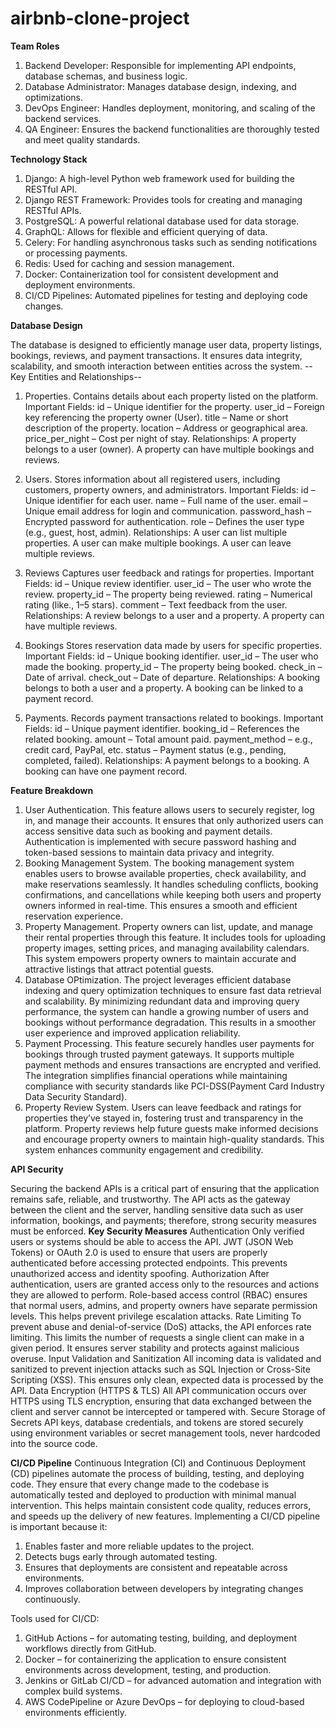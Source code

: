 # airbnb-clone-project

**Team Roles**
1. Backend Developer: Responsible for implementing API endpoints, database schemas, and business logic.
2. Database Administrator: Manages database design, indexing, and optimizations.
3. DevOps Engineer: Handles deployment, monitoring, and scaling of the backend services.
4. QA Engineer: Ensures the backend functionalities are thoroughly tested and meet quality standards.

**Technology Stack**
1. Django: A high-level Python web framework used for building the RESTful API.
2. Django REST Framework: Provides tools for creating and managing RESTful APIs.
3. PostgreSQL: A powerful relational database used for data storage.
4. GraphQL: Allows for flexible and efficient querying of data.
5. Celery: For handling asynchronous tasks such as sending notifications or processing payments.
6. Redis: Used for caching and session management.
7. Docker: Containerization tool for consistent development and deployment environments.
8. CI/CD Pipelines: Automated pipelines for testing and deploying code changes.

**Database Design**

The database is designed to efficiently manage user data, property listings, bookings, reviews, and payment transactions. It ensures data integrity, scalability, and smooth interaction between entities across the system.
--Key Entities and Relationships--
1. Properties.
Contains details about each property listed on the platform.
Important Fields:
id – Unique identifier for the property.
user_id – Foreign key referencing the property owner (User).
title – Name or short description of the property.
location – Address or geographical area.
price_per_night – Cost per night of stay.
Relationships:
A property belongs to a user (owner).
A property can have multiple bookings and reviews.

2. Users.
Stores information about all registered users, including customers, property owners, and administrators.
Important Fields:
id – Unique identifier for each user.
name – Full name of the user.
email – Unique email address for login and communication.
password_hash – Encrypted password for authentication.
role – Defines the user type (e.g., guest, host, admin).
Relationships:
A user can list multiple properties.
A user can make multiple bookings.
A user can leave multiple reviews.

3. Reviews
Captures user feedback and ratings for properties.
Important Fields:
id – Unique review identifier.
user_id – The user who wrote the review.
property_id – The property being reviewed.
rating – Numerical rating (like., 1–5 stars).
comment – Text feedback from the user.
Relationships:
A review belongs to a user and a property.
A property can have multiple reviews.

4. Bookings
Stores reservation data made by users for specific properties.
Important Fields:
id – Unique booking identifier.
user_id – The user who made the booking.
property_id – The property being booked.
check_in – Date of arrival.
check_out – Date of departure.
Relationships:
A booking belongs to both a user and a property.
A booking can be linked to a payment record.

5. Payments.
Records payment transactions related to bookings.
Important Fields:
id – Unique payment identifier.
booking_id – References the related booking.
amount – Total amount paid.
payment_method – e.g., credit card, PayPal, etc.
status – Payment status (e.g., pending, completed, failed).
Relationships:
A payment belongs to a booking.
A booking can have one payment record.

**Feature Breakdown**
1. User Authentication. This feature allows users to securely register, log in, and manage their accounts. It ensures that only authorized users can access sensitive data such as booking and payment details. Authentication is implemented with secure password hashing and token-based sessions to maintain data privacy and integrity.
2. Booking Management System. The booking management system enables users to browse available properties, check availability, and make reservations seamlessly. It handles scheduling conflicts, booking confirmations, and cancellations while keeping both users and property owners informed in real-time. This ensures a smooth and efficient reservation experience.
3. Property Management. Property owners can list, update, and manage their rental properties through this feature. It includes tools for uploading property images, setting prices, and managing availability calendars. This system empowers property owners to maintain accurate and attractive listings that attract potential guests.
4. Database OPtimization. The project leverages efficient database indexing and query optimization techniques to ensure fast data retrieval and scalability. By minimizing redundant data and improving query performance, the system can handle a growing number of users and bookings without performance degradation. This results in a smoother user experience and improved application reliability.
5. Payment Processing. This feature securely handles user payments for bookings through trusted payment gateways. It supports multiple payment methods and ensures transactions are encrypted and verified. The integration simplifies financial operations while maintaining compliance with security standards like PCI-DSS(Payment Card Industry Data Security Standard).
6. Property Review System. Users can leave feedback and ratings for properties they’ve stayed in, fostering trust and transparency in the platform. Property reviews help future guests make informed decisions and encourage property owners to maintain high-quality standards. This system enhances community engagement and credibility.

**API Security**

Securing the backend APIs is a critical part of ensuring that the application remains safe, reliable, and trustworthy. The API acts as the gateway between the client and the server, handling sensitive data such as user information, bookings, and payments; therefore, strong security measures must be enforced.
**Key Security Measures**
Authentication
Only verified users or systems should be able to access the API.
JWT (JSON Web Tokens) or OAuth 2.0 is used to ensure that users are properly authenticated before accessing protected endpoints.
This prevents unauthorized access and identity spoofing.
Authorization
After authentication, users are granted access only to the resources and actions they are allowed to perform.
Role-based access control (RBAC) ensures that normal users, admins, and property owners have separate permission levels.
This helps prevent privilege escalation attacks.
Rate Limiting
To prevent abuse and denial-of-service (DoS) attacks, the API enforces rate limiting.
This limits the number of requests a single client can make in a given period.
It ensures server stability and protects against malicious overuse.
Input Validation and Sanitization
All incoming data is validated and sanitized to prevent injection attacks such as SQL Injection or Cross-Site Scripting (XSS).
This ensures only clean, expected data is processed by the API.
Data Encryption (HTTPS & TLS)
All API communication occurs over HTTPS using TLS encryption, ensuring that data exchanged between the client and server cannot be intercepted or tampered with.
Secure Storage of Secrets
API keys, database credentials, and tokens are stored securely using environment variables or secret management tools, never hardcoded into the source code.

**CI/CD Pipeline**
Continuous Integration (CI) and Continuous Deployment (CD) pipelines automate the process of building, testing, and deploying code. They ensure that every change made to the codebase is automatically tested and deployed to production with minimal manual intervention. This helps maintain consistent code quality, reduces errors, and speeds up the delivery of new features.
Implementing a CI/CD pipeline is important because it:
1. Enables faster and more reliable updates to the project.
2. Detects bugs early through automated testing.
3. Ensures that deployments are consistent and repeatable across environments.
4. Improves collaboration between developers by integrating changes continuously.
   
Tools used for CI/CD:
1. GitHub Actions – for automating testing, building, and deployment workflows directly from GitHub.
2. Docker – for containerizing the application to ensure consistent environments across development, testing, and production.
3. Jenkins or GitLab CI/CD – for advanced automation and integration with complex build systems.
4. AWS CodePipeline or Azure DevOps – for deploying to cloud-based environments efficiently.



